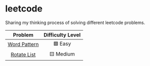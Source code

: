 # leetcode
Sharing my thinking process of solving different leetcode problems. 


|Problem|Difficulty Level|
|:-:|:-:|
|[Word Pattern](solutions/word-pattern.MD)|🟩 Easy|
|[Rotate List](solutions/rotate-list.MD)|🟨 Medium|